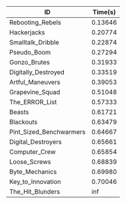 |ID|Time(s)|
|-|-|
|Rebooting_Rebels|0.13646|
|Hackerjacks|0.20774|
|Smalltalk_Dribble|0.22874|
|Pseudo_Boom|0.27294|
|Gonzo_Brutes|0.31933|
|Digitally_Destroyed|0.33519|
|Artful_Maneuvers|0.39053|
|Grapevine_Squad|0.51048|
|The_ERROR_List|0.57333|
|Beasts|0.61721|
|Blackouts|0.63479|
|Pint_Sized_Benchwarmers|0.64667|
|Digital_Destroyers|0.65661|
|Computer_Crew|0.65854|
|Loose_Screws|0.68839|
|Byte_Mechanics|0.69980|
|Key_to_Innovation|0.70046|
|The_Hit_Blunders|inf|

